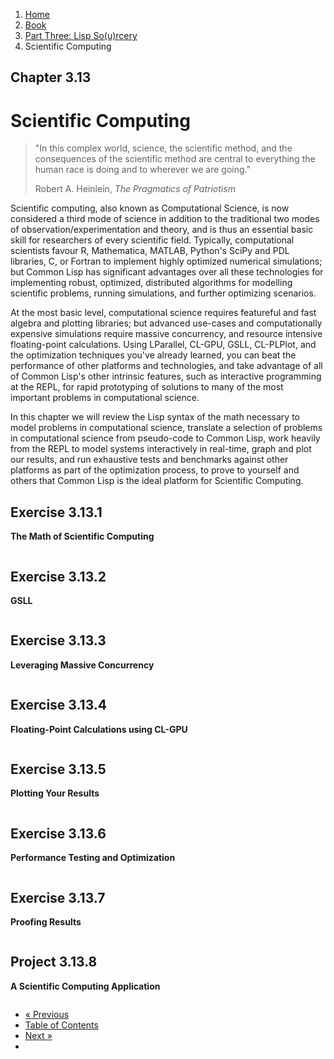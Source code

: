 <ol class="breadcrumb">
  <li><a href="/">Home</a></li>
  <li><a href="/book/">Book</a></li>
  <li><a href="/book/3-00-00-overview/">Part Three: Lisp So(u)rcery</a></li>
  <li class="active">Scientific Computing</li>
</ol>

## Chapter 3.13

# Scientific Computing

> "In this complex world, science, the scientific method, and the consequences of the scientific method are central to everything the human race is doing and to wherever we are going."
> <footer>Robert A. Heinlein, <em>The Pragmatics of Patriotism</em></footer>

Scientific computing, also known as Computational Science, is now considered a third mode of science in addition to the traditional two modes of observation/experimentation and theory, and is thus an essential basic skill for researchers of every scientific field.  Typically, computational scientists favour R, Mathematica, MATLAB, Python's SciPy and PDL libraries, C, or Fortran to implement highly optimized numerical simulations; but Common Lisp has significant advantages over all these technologies for implementing robust, optimized, distributed algorithms for modelling scientific problems, running simulations, and further optimizing scenarios.

At the most basic level, computational science requires featureful and fast algebra and plotting libraries; but advanced use-cases and computationally expensive simulations require massive concurrency, and resource intensive floating-point calculations.  Using LParallel, CL-GPU, GSLL, CL-PLPlot, and the optimization techniques you've already learned, you can beat the performance of other platforms and technologies, and take advantage of all of Common Lisp's other intrinsic features, such as interactive programming at the REPL, for rapid prototyping of solutions to many of the most important problems in computational science.

In this chapter we will review the Lisp syntax of the math necessary to model problems in computational science, translate a selection of problems in computational science from pseudo-code to Common Lisp, work heavily from the REPL to model systems interactively in real-time, graph and plot our results, and run exhaustive tests and benchmarks against other platforms as part of the optimization process, to prove to yourself and others that Common Lisp is the ideal platform for Scientific Computing.

## Exercise 3.13.1

**The Math of Scientific Computing**

```lisp

```

## Exercise 3.13.2

**GSLL**

```lisp

```

## Exercise 3.13.3

**Leveraging Massive Concurrency**

```lisp

```

## Exercise 3.13.4

**Floating-Point Calculations using CL-GPU**

```lisp

```

## Exercise 3.13.5

**Plotting Your Results**

```lisp

```

## Exercise 3.13.6

**Performance Testing and Optimization**

```lisp

```

## Exercise 3.13.7

**Proofing Results**

```lisp

```

## Project 3.13.8

**A Scientific Computing Application**

```lisp

```

<ul class="pager">
  <li class="previous"><a href="/book/3-12-00-fintech/">&laquo; Previous</a></li>
  <li><a href="/book/">Table of Contents</a></li>
  <li class="next"><a href="/book/3-14-00-computational-physics.md">Next &raquo;</a><li>
</ul>
